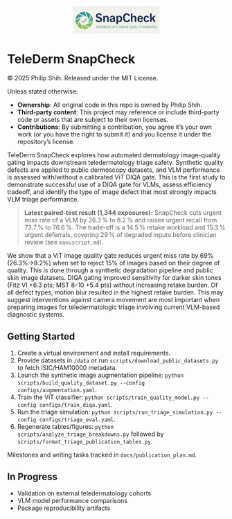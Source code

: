 <p align="center">
  <img src="snapcheck/logo.jpg" alt="TeleDerm SnapCheck logo" width="200">
</p>

# TeleDerm SnapCheck
© 2025 Philip Shih. Released under the MIT License. 

Unless stated otherwise:
- **Ownership**: All original code in this repo is owned by Philip Shih.
- **Third-party content**: This project may reference or include third-party code or assets that are subject to their own licenses.
- **Contributions**: By submitting a contribution, you agree it’s your own work (or you have the right to submit it) and you license it under the repository’s license.

TeleDerm SnapCheck explores how automated dermatology image-quality gating impacts downstream teledermatology triage safety. Synthetic quality defects are applied to public dermoscopy datasets, and VLM performance is assessed with/without a calibrated ViT DIQA gate. This is the first study to demonstrate successful use of a DIQA gate for VLMs, assess efficiency tradeoff, and identify the type of image defect that most strongly impacts VLM triage performance.

> **Latest paired-test result (1,344 exposures):** SnapCheck cuts urgent miss rate of a VLM by 26.3 % to 8.2 % and raises urgent recall from 73.7 % to 76.6 %. The trade-off is a 14.5 % retake workload and 15.3 % urgent deferrals, covering 29 % of degraded inputs before clinician review (see `manuscript.md`).

We show that a ViT image quality gate reduces urgent miss rate by 69% (26.3%→8.2%) when set to reject 15% of images based on their degree of quality. This is done through a synthetic degradation pipeline and public skin image datasets. 
DIQA gating improved sensitivity for darker skin tones (Fitz VI +6.3 pts; MST 8–10 +5.4 pts) without increasing retake burden. Of all defect types, motion blur resulted in the highest retake burden. This may suggest interventions against camera movement are most important when preparing images for teledermatologic triage involving current VLM-based diagnostic systems.

## Getting Started

1. Create a virtual environment and install requirements.
2. Provide datasets in `/data` or run `scripts/download_public_datasets.py` to fetch ISIC/HAM10000 metadata.
3. Launch the synthetic image augmentation pipeline: `python scripts/build_quality_dataset.py --config configs/augmentation.yaml`.
4. Train the ViT classifier: `python scripts/train_quality_model.py --config configs/train_diqa.yaml`.
5. Run the triage simulation: `python scripts/run_triage_simulation.py --config configs/triage_eval.yaml`.
6. Regenerate tables/figures: `python scripts/analyze_triage_breakdowns.py` followed by `scripts/format_triage_publication_tables.py`.

Milestones and writing tasks tracked in `docs/publication_plan.md`.

## In Progress

- Validation on external teledermatology cohorts
- VLM model performance comparisons
- Package reproducibility artifacts
